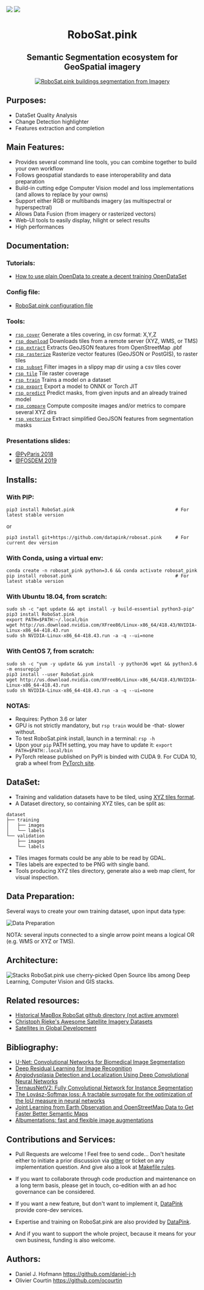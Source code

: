 <a href="https://twitter.com/RobosatPink"><img src="https://img.shields.io/badge/Follow-%40RoboSatPink-ff69b4.svg" /></a>  <a href="https://gitter.im/RoboSatPink/community"><img src="https://img.shields.io/gitter/room/robosatpink/community.svg?color=ff69b4&style=popout" /></a> 

 

<h1 align='center'>RoboSat.pink</h1>
<h2 align='center'>Semantic Segmentation ecosystem for GeoSpatial imagery</h2>

<p align=center>
  <a href="http://www.datapink.tools/rsp/opendata_to_opendataset/compare_side_clean/"><img src="https://pbs.twimg.com/media/DpjonykWwAANpPr.jpg" alt="RoboSat.pink buildings segmentation from Imagery" /></a>
</p>



Purposes:
---------
- DataSet Quality Analysis
- Change Detection highlighter
- Features extraction and completion


Main Features:
--------------
- Provides several command line tools, you can combine together to build your own workflow
- Follows geospatial standards to ease interoperability and data preparation 
- Build-in cutting edge Computer Vision model and loss implementations (and allows to replace by your owns)
- Support either RGB or multibands imagery (as multispectral or hyperspectral)
- Allows Data Fusion (from imagery or rasterized vectors)
- Web-UI tools to easily display, hilight or select results
- High performances




 
Documentation:
--------------

### Tutorials:
- <a href="https://github.com/datapink/robosat.pink/tree/master/docs/from_opendata_to_opendataset.md">How to use plain OpenData to create a decent training OpenDataSet</a>

### Config file:
- <a href="https://github.com/datapink/robosat.pink/tree/master/docs/config.md">RoboSat.pink configuration file</a>

### Tools:

- <a href="https://github.com/datapink/robosat.pink/tree/master/docs/tools.md#rsp-cover">`rsp cover`</a> Generate a tiles covering, in csv format: X,Y,Z
- <a href="https://github.com/datapink/robosat.pink/tree/master/docs/tools.md#rsp-download">`rsp download`</a> Downloads tiles from a remote server (XYZ, WMS, or TMS)
- <a href="https://github.com/datapink/robosat.pink/tree/master/docs/tools.md#rsp-extract">`rsp extract`</a> Extracts GeoJSON features from OpenStreetMap .pbf
- <a href="https://github.com/datapink/robosat.pink/tree/master/docs/tools.md#rsp-rasterize">`rsp rasterize`</a> Rasterize vector features (GeoJSON or PostGIS), to raster tiles
- <a href="https://github.com/datapink/robosat.pink/tree/master/docs/tools.md#rsp-subset">`rsp subset`</a> Filter images in a slippy map dir using a csv tiles cover
- <a href="https://github.com/datapink/robosat.pink/tree/master/docs/tools.md#rsp-tile">`rsp tile`</a> Tile raster coverage
- <a href="https://github.com/datapink/robosat.pink/tree/master/docs/tools.md#rsp-train">`rsp train`</a> Trains a model on a dataset
- <a href="https://github.com/datapink/robosat.pink/tree/master/docs/tools.md#rsp-export">`rsp export`</a> Export a model to ONNX or Torch JIT
- <a href="https://github.com/datapink/robosat.pink/tree/master/docs/tools.md#rsp-predict">`rsp predict`</a> Predict masks, from given inputs and an already trained model
- <a href="https://github.com/datapink/robosat.pink/tree/master/docs/tools.md#rsp-compare">`rsp compare`</a> Compute composite images and/or metrics to compare several XYZ dirs
- <a href="https://github.com/datapink/robosat.pink/tree/master/docs/tools.md#rsp-vectorize">`rsp vectorize`</a> Extract simplified GeoJSON features from segmentation masks

### Presentations slides:
  - <a href="http://www.datapink.com/presentations/2018-pyparis.pdf">@PyParis 2018</a>
  - <a href="http://www.datapink.com/presentations/2019-fosdem.pdf">@FOSDEM 2019</a>


Installs:
--------

### With PIP:
```
pip3 install RoboSat.pink                                     # For latest stable version
```

or

```
pip3 install git+https://github.com/datapink/robosat.pink     # For current dev version
```

### With Conda, using a virtual env:
```
conda create -n robosat_pink python=3.6 && conda activate robosat_pink
pip install robosat.pink                                      # For latest stable version        
```

### With Ubuntu 18.04, from scratch:

```
sudo sh -c "apt update && apt install -y build-essential python3-pip"
pip3 install RoboSat.pink
export PATH=$PATH:~/.local/bin
wget http://us.download.nvidia.com/XFree86/Linux-x86_64/418.43/NVIDIA-Linux-x86_64-418.43.run 
sudo sh NVIDIA-Linux-x86_64-418.43.run -a -q --ui=none
```

### With CentOS 7, from scratch:
```
sudo sh -c "yum -y update && yum install -y python36 wget && python3.6 -m ensurepip"
pip3 install --user RoboSat.pink
wget http://us.download.nvidia.com/XFree86/Linux-x86_64/418.43/NVIDIA-Linux-x86_64-418.43.run 
sudo sh NVIDIA-Linux-x86_64-418.43.run -a -q --ui=none
```


### NOTAS: 
- Requires: Python 3.6 or later
- GPU is not strictly mandatory, but `rsp train` would be -that- slower without.
- To test RoboSat.pink install, launch in a terminal: `rsp -h`
- Upon your ```pip``` PATH setting, you may have to update it: ```export PATH=$PATH:.local/bin```
- PyTorch release published on PyPI is binded with CUDA 9. 
  For CUDA 10, grab a wheel from <a href="https://pytorch.org/">PyTorch site</a>.






DataSet:
-------

- Training and validation datasets have to be tiled, using <a href="https://en.wikipedia.org/wiki/Tiled_web_map">XYZ tiles format</a>.
- A Dataset directory, so containing XYZ tiles, can be split as:
```
dataset
├── training
│   ├── images
│   └── labels
└── validation
    ├── images
    └── labels
```
- Tiles images formats could be any able to be read by GDAL.
- Tiles labels are expected to be PNG with single band.
- Tools producing XYZ tiles directory, generate also a web map client, for visual inspection.



Data Preparation:
-----------------


Several ways to create your own training dataset, upon input data type:



<img alt="Data Preparation" src="https://raw.githubusercontent.com/datapink/robosat.pink/master/docs/img/readme/data_preparation.png" />

NOTA: several inputs connected to a single arrow point means a logical OR (e.g. WMS or XYZ or TMS).




Architecture:
------------

<img alt="Stacks" src="https://raw.githubusercontent.com/datapink/robosat.pink/master/docs/img/readme/stacks.png" />
RoboSat.pink use cherry-picked Open Source libs among Deep Learning, Computer Vision and GIS stacks.




Related resources:
-----------------
- <a href="https://github.com/mapbox/robosat">Historical MapBox RoboSat github directory (not active anymore)</a>
- <a href="https://github.com/chrieke/awesome-satellite-imagery-datasets">Christoph Rieke's Awesome Satellite Imagery Datasets</a>
- <a href="https://landscape.satsummit.io/analysis/spectral-bands.html">Satellites in Global Development</a>


Bibliography:
-------------

- <a href="https://arxiv.org/abs/1505.04597">U-Net: Convolutional Networks for Biomedical Image Segmentation</a>
- <a href="https://arxiv.org/abs/1512.03385">Deep Residual Learning for Image Recognition</a>
- <a href="https://arxiv.org/pdf/1804.08024.pdf">Angiodysplasia Detection and Localization Using Deep
Convolutional Neural Networks</a>
- <a href="https://arxiv.org/abs/1806.00844">TernausNetV2: Fully Convolutional Network for Instance Segmentation</a>
- <a href="https://arxiv.org/abs/1705.08790">The Lovász-Softmax loss: A tractable surrogate for the optimization of the IoU measure in neural networks</a>
- <a href="https://hal.archives-ouvertes.fr/hal-01523573/document">Joint Learning from Earth Observation and
OpenStreetMap Data to Get Faster Better Semantic Maps</a>
- <a href="https://arxiv.org/abs/1809.06839">Albumentations: fast and flexible image augmentations</a>


Contributions and Services:
---------------------------

- Pull Requests are welcome ! Feel free to send code...
  Don't hesitate either to initiate a prior discussion via <a href="https://gitter.im/RoboSatPink/community">gitter</a> or ticket on any implementation question.
  And give also a look at <a href="https://github.com/datapink/robosat.pink/blob/master/docs/makefile.md">Makefile rules</a>.

- If you want to collaborate through code production and maintenance on a long term basis, please get in touch, co-edition with an ad hoc governance can be considered.

- If you want a new feature, but don't want to implement it, <a href="http://datapink.com">DataPink</a> provide core-dev services.

- Expertise and training on RoboSat.pink are also provided by <a href="http://datapink.com">DataPink</a>.

- And if you want to support the whole project, because it means for your own business, funding is also welcome.


Authors:
--------
- Daniel J. Hofmann <https://github.com/daniel-j-h>
- Olivier Courtin <https://github.com/ocourtin>
